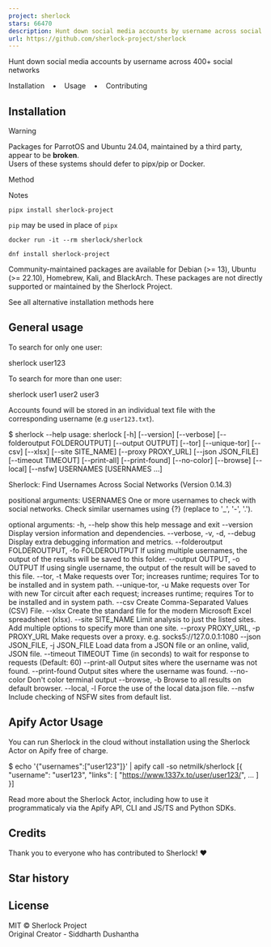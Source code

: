 ```yaml
---
project: sherlock
stars: 66470
description: Hunt down social media accounts by username across social networks
url: https://github.com/sherlock-project/sherlock
---
```


  
  
Hunt down social media accounts by username across 400+ social networks  

Installation    •    Usage    •    Contributing

Installation
------------

Warning

Packages for ParrotOS and Ubuntu 24.04, maintained by a third party, appear to be **broken**.  
Users of these systems should defer to pipx/pip or Docker.

Method

Notes

`pipx install sherlock-project`

`pip` may be used in place of `pipx`

`docker run -it --rm sherlock/sherlock`

`dnf install sherlock-project`

Community-maintained packages are available for Debian (>= 13), Ubuntu (>= 22.10), Homebrew, Kali, and BlackArch. These packages are not directly supported or maintained by the Sherlock Project.

See all alternative installation methods here

General usage
-------------

To search for only one user:

sherlock user123

To search for more than one user:

sherlock user1 user2 user3

Accounts found will be stored in an individual text file with the corresponding username (e.g `user123.txt`).

$ sherlock --help
usage: sherlock \[-h\] \[--version\] \[--verbose\] \[--folderoutput FOLDEROUTPUT\]
                \[--output OUTPUT\] \[--tor\] \[--unique-tor\] \[--csv\] \[--xlsx\]
                \[--site SITE\_NAME\] \[--proxy PROXY\_URL\] \[--json JSON\_FILE\]
                \[--timeout TIMEOUT\] \[--print-all\] \[--print-found\] \[--no-color\]
                \[--browse\] \[--local\] \[--nsfw\]
                USERNAMES \[USERNAMES ...\]

Sherlock: Find Usernames Across Social Networks (Version 0.14.3)

positional arguments:
  USERNAMES             One or more usernames to check with social networks.
                        Check similar usernames using {?} (replace to '\_', '-', '.').

optional arguments:
  -h, --help            show this help message and exit
  --version             Display version information and dependencies.
  --verbose, -v, -d, --debug
                        Display extra debugging information and metrics.
  --folderoutput FOLDEROUTPUT, -fo FOLDEROUTPUT
                        If using multiple usernames, the output of the results will be
                        saved to this folder.
  --output OUTPUT, -o OUTPUT
                        If using single username, the output of the result will be saved
                        to this file.
  --tor, -t             Make requests over Tor; increases runtime; requires Tor to be
                        installed and in system path.
  --unique-tor, -u      Make requests over Tor with new Tor circuit after each request;
                        increases runtime; requires Tor to be installed and in system
                        path.
  --csv                 Create Comma-Separated Values (CSV) File.
  --xlsx                Create the standard file for the modern Microsoft Excel
                        spreadsheet (xlsx).
  --site SITE\_NAME      Limit analysis to just the listed sites. Add multiple options to
                        specify more than one site.
  --proxy PROXY\_URL, -p PROXY\_URL
                        Make requests over a proxy. e.g. socks5://127.0.0.1:1080
  --json JSON\_FILE, -j JSON\_FILE
                        Load data from a JSON file or an online, valid, JSON file.
  --timeout TIMEOUT     Time (in seconds) to wait for response to requests (Default: 60)
  --print-all           Output sites where the username was not found.
  --print-found         Output sites where the username was found.
  --no-color            Don't color terminal output
  --browse, -b          Browse to all results on default browser.
  --local, -l           Force the use of the local data.json file.
  --nsfw                Include checking of NSFW sites from default list.

Apify Actor Usage
-----------------

You can run Sherlock in the cloud without installation using the Sherlock Actor on Apify free of charge.

$ echo '{"usernames":\["user123"\]}' | apify call -so netmilk/sherlock
\[{
  "username": "user123",
  "links": \[
    "https://www.1337x.to/user/user123/",
    ...
  \]
}\]

Read more about the Sherlock Actor, including how to use it programmaticaly via the Apify API, CLI and JS/TS and Python SDKs.

Credits
-------

Thank you to everyone who has contributed to Sherlock! ❤️

Star history
------------

License
-------

MIT © Sherlock Project  
Original Creator - Siddharth Dushantha
